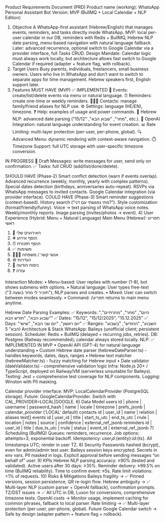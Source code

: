 Product Requirements Document (PRD)
Product name (working): WhatsApp Personal Assistant Bot
Version: MVP (BullMQ + Local Calendar + NLP Edition)
1) Objective
A WhatsApp-first assistant (Hebrew/English) that manages events, reminders, and tasks directly inside WhatsApp.
MVP: local per-user calendar in our DB, reminders with Redis + BullMQ, Hebrew NLP date parsing, menu-based navigation with natural language fallback.
Later: advanced recurrence, optional switch to Google Calendar via a provider interface, full Tasks CRUD.
Design Mandate: Calendar logic must always work locally, but architecture allows fast switch to Google Calendar if required (adapter + feature flag, with rollback).
2) Target Users
Busy parents, individuals, freelancers, small business owners.
Users who live in WhatsApp and don’t want to switch to separate apps for time management.
Hebrew speakers first, English support later.
3) Features
MUST HAVE (MVP) ✅ IMPLEMENTED
📅 Events: create/list/delete events via menu or natural language.
⏰ Reminders: create one-time or weekly reminders.
👨‍👩‍👧 Contacts: manage family/friend aliases for NLP use.
⚙️ Settings: language (HE/EN), timezone.
❓ Help: examples of usage and power commands.
🧠 Hebrew NLP: advanced date parsing ("מחר", "שבוע הבא", "15/12", etc.).
🤖 OpenAI Integration: natural language understanding for event creation.
📊 Rate Limiting: multi-layer protection (per-user, per-phone, global).
🔍 Advanced Menu: dynamic rendering with context-aware navigation.
⏱️ Timezone Support: full UTC storage with user-specific timezone conversion.

IN PROGRESS
📝 Draft Messages: write messages for user, send only on confirmation.
✅ Tasks: full CRUD (add/list/done/delete).

SHOULD HAVE (Phase-2)
Smart conflict detection (warn if events overlap).
Advanced recurrence (weekly, monthly, yearly with complex patterns).
Special dates detection (birthdays, anniversaries auto-repeat).
RSVPs via WhatsApp messages to invited contacts.
Google Calendar integration (via provider interface).
COULD HAVE (Phase-3)
Smart reminder suggestions (context-based).
History search (“מתי נפגשתי עם דני?”).
Style customization (formal/friendly/funny).
Voice → text parsing of WhatsApp voice notes.
Weekly/monthly reports.
Image parsing (invites/photos → event).
4) User Experience (Hybrid: Menu + Natural Language)
Main Menu (Hebrew):
תפריט ראשי
1) 📅 האירועים שלי
2) ➕ הוסף אירוע
3) ⏰ הוסף תזכורת
4) ✅ משימות
5) 👨‍👩‍👧 אנשי קשר / משפחה
6) ⚙️ הגדרות
7) 📝 ניסוח הודעה
8) ❓ עזרה

Interaction Modes:
• Menu-based: User replies with number (1-8), bot shows submenu with options.
• Natural language: User types free-text ("תזכיר לי מחר בשעה 3"), NLP parses and creates.
• Mixed: User can switch between modes seamlessly.
• Command: /תפריט returns to main menu anytime.

Hebrew Date Parsing Examples:
✅ Keywords: "היום", "מחר", "מחרתיים", "שבוע הבא", "חודש הבא"
✅ Dates: "15/12", "15/12/2025", "15.12.2025"
✅ Days: "יום ראשון", "יום שני הבא", "שישי"
✅ Ranges: "השבוע", "החודש", "בשבוע הבא"
5) Architecture & Stack
WhatsApp: Baileys (unofficial client; persistent session).
Scheduler: Redis + BullMQ (delayed + recurring jobs, retries).
DB: Postgres (Railway recommended); calendar always stored locally.
NLP: ✅ IMPLEMENTED IN MVP
  • OpenAI API (GPT-4) for natural language understanding
  • Custom Hebrew date parser (hebrewDateParser.ts) - handles keywords, dates, days, ranges
  • Hebrew text matcher (hebrewMatcher.ts) - fuzzy matching for Hebrew input
  • Date validator (dateValidator.ts) - comprehensive validation logic
Infra: Node.js 20+ / TypeScript, deployed on Railway/VM (serverless unsuitable for Baileys).
Testing: Jest + comprehensive test coverage for NLP components.
Logging: Winston with PII masking.

Calendar provider interface:
MVP: LocalCalendarProvider (PostgreSQL storage).
Future: GoogleCalendarProvider.
Switch with CAL_PROVIDER=LOCAL|GOOGLE.
6) Data Model
users
id | phone | username | password_hash | name | locale | timezone | prefs_jsonb | calendar_provider ('LOCAL' default)
contacts
id | user_id | name | relation | aliases text[]
events
id | user_id | title | start_ts_utc | end_ts_utc | rrule | location | notes | source | confidence | external_ref_jsonb
reminders
id | user_id | title | due_ts_utc | rrule | status | event_id | external_ref_jsonb
7) Scheduling (BullMQ)
Queues: reminders, recurrence.
Job options: attempts=3, exponential backoff.
Idempotency: ${user_id}:${entity}:${id}:${ts}.
All timestamps UTC; render in user TZ.
8) Security
Passwords hashed (bcrypt), even for admin/admin test user.
Baileys session keys encrypted.
Secrets in env vars.
PII masked in logs.
Explicit approval before sending messages “on behalf of” user.
9) KPIs
Hebrew NLP parsing accuracy: ≥90% (tested and validated).
Active users after 30 days: ≥35%.
Reminder delivery: ≥99.5% on time (BullMQ reliability).
Time to confirm event: ≤5s.
Rate limit violations: <1% of requests.
10) Risks & Mitigations
Baileys fragility → ✅ Pinned versions, session persistence, QR re-login flow.
Hebrew ambiguity → ✅ Multi-layer NLP (custom parser + OpenAI fallback), confirmation prompts.
TZ/DST issues → ✅ All UTC in DB, Luxon for conversions, comprehensive timezone tests.
OpenAI costs → Monitor usage, implement caching for common phrases, fallback to local parser.
Rate limiting → ✅ Multi-layer protection (per-user, per-phone, global).
Future Google Calendar switch → Safe by design (adapter pattern + feature flag + rollback).